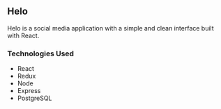 ## Helo
Helo is a social media application with a simple and clean interface built with React.

### Technologies Used
- React
- Redux
- Node
- Express
- PostgreSQL